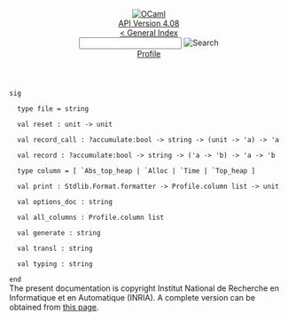 <!-- ((! set title API !)) ((! set documentation !)) ((! set api !)) ((! set nobreadcrumb !)) -->
<div class="api"><header><nav class="toc brand"><a class="brand" href="https://ocaml.org/"><img src="colour-logo-gray.svg" class="svg" alt="OCaml"></a></nav><nav class="toc"><div class="toc_version"><a href="/docs" id="version-select">API Version 4.08</a></div><a href="index.html">&lt; General Index</a><div class="api_search"><input type="text" name="apisearch" id="api_search" oninput="mySearch(false);" onkeypress="this.oninput();" onclick="this.oninput();" onpaste="this.oninput();">
<img src="search_icon.svg" alt="Search" class="svg" onclick="mySearch(false)"></div>
<div id="search_results"></div><div class="toc_title"><a href="Profile.html">Profile</a></div><ul></ul></nav></header>
<code class="code"><span class="keyword">sig</span><br>
&nbsp;&nbsp;<span class="keyword">type</span>&nbsp;file&nbsp;=&nbsp;string<br>
&nbsp;&nbsp;<span class="keyword">val</span>&nbsp;reset&nbsp;:&nbsp;unit&nbsp;<span class="keywordsign">-&gt;</span>&nbsp;unit<br>
&nbsp;&nbsp;<span class="keyword">val</span>&nbsp;record_call&nbsp;:&nbsp;?accumulate:bool&nbsp;<span class="keywordsign">-&gt;</span>&nbsp;string&nbsp;<span class="keywordsign">-&gt;</span>&nbsp;(unit&nbsp;<span class="keywordsign">-&gt;</span>&nbsp;<span class="keywordsign">'</span>a)&nbsp;<span class="keywordsign">-&gt;</span>&nbsp;<span class="keywordsign">'</span>a<br>
&nbsp;&nbsp;<span class="keyword">val</span>&nbsp;record&nbsp;:&nbsp;?accumulate:bool&nbsp;<span class="keywordsign">-&gt;</span>&nbsp;string&nbsp;<span class="keywordsign">-&gt;</span>&nbsp;(<span class="keywordsign">'</span>a&nbsp;<span class="keywordsign">-&gt;</span>&nbsp;<span class="keywordsign">'</span>b)&nbsp;<span class="keywordsign">-&gt;</span>&nbsp;<span class="keywordsign">'</span>a&nbsp;<span class="keywordsign">-&gt;</span>&nbsp;<span class="keywordsign">'</span>b<br>
&nbsp;&nbsp;<span class="keyword">type</span>&nbsp;column&nbsp;=&nbsp;[&nbsp;<span class="keywordsign">`</span><span class="constructor">Abs_top_heap</span>&nbsp;<span class="keywordsign">|</span>&nbsp;<span class="keywordsign">`</span><span class="constructor">Alloc</span>&nbsp;<span class="keywordsign">|</span>&nbsp;<span class="keywordsign">`</span><span class="constructor">Time</span>&nbsp;<span class="keywordsign">|</span>&nbsp;<span class="keywordsign">`</span><span class="constructor">Top_heap</span>&nbsp;]<br>
&nbsp;&nbsp;<span class="keyword">val</span>&nbsp;print&nbsp;:&nbsp;<span class="constructor">Stdlib</span>.<span class="constructor">Format</span>.formatter&nbsp;<span class="keywordsign">-&gt;</span>&nbsp;<span class="constructor">Profile</span>.column&nbsp;list&nbsp;<span class="keywordsign">-&gt;</span>&nbsp;unit<br>
&nbsp;&nbsp;<span class="keyword">val</span>&nbsp;options_doc&nbsp;:&nbsp;string<br>
&nbsp;&nbsp;<span class="keyword">val</span>&nbsp;all_columns&nbsp;:&nbsp;<span class="constructor">Profile</span>.column&nbsp;list<br>
&nbsp;&nbsp;<span class="keyword">val</span>&nbsp;generate&nbsp;:&nbsp;string<br>
&nbsp;&nbsp;<span class="keyword">val</span>&nbsp;transl&nbsp;:&nbsp;string<br>
&nbsp;&nbsp;<span class="keyword">val</span>&nbsp;typing&nbsp;:&nbsp;string<br>
<span class="keyword">end</span></code>
<div class="copyright">The present documentation is copyright Institut National de Recherche en Informatique et en Automatique (INRIA). A complete version can be obtained from <a href="http://caml.inria.fr/pub/docs/manual-ocaml/">this page</a>.</div></div>